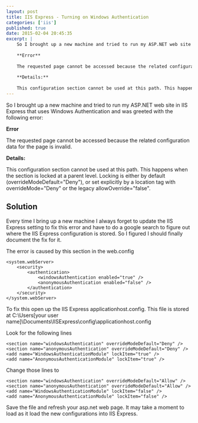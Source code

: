 ```yaml
---
layout: post
title: IIS Express - Turning on Windows Authentication
categories: ['iis']
published: true
date: 2015-02-04 20:45:35
excerpt: | 
    So I brought up a new machine and tried to run my ASP.NET web site in IIS Express that uses Windows Authentication and was greeted with the following error: 
    
    **Error**
    
    The requested page cannot be accessed because the related configuration data for the page is invalid.
    
    **Details:** 
    
    This configuration section cannot be used at this path. This happens when the section is locked at a parent level. Locking is either by default (overrideModeDefault="Deny"), or set explicitly by a location tag with overrideMode="Deny" or the legacy allowOverride="false".
---
```


So I brought up a new machine and tried to run my ASP.NET web site in IIS Express that uses Windows Authentication and was greeted with the following error: 
 
**Error**

The requested page cannot be accessed because the related configuration data for the page is invalid.

**Details:** 

This configuration section cannot be used at this path. This happens when the section is locked at a parent level. Locking is either by default (overrideModeDefault="Deny"), or set explicitly by a location tag with overrideMode="Deny" or the legacy allowOverride="false".


## Solution

Every time I bring up a new machine I always forget to update the IIS Express setting to fix this error and have to do a google search to figure out where the IIS Express configuration is stored.  So I figured I should finally document the fix for it.

The error is caused by this section in the web.config

	<system.webServer>
		<security>
			<authentication>
				<windowsAuthentication enabled="true" />
				<anonymousAuthentication enabled="false" />			
			</authentication>
		</security>
	</system.webServer>


To fix this open up the IIS Express applicationhost.config.  This file is stored at C:\Users\[your user name]\Documents\IISExpress\config\applicationhost.config

    
Look for the following lines

	<section name="windowsAuthentication" overrideModeDefault="Deny" />
	<section name="anonymousAuthentication" overrideModeDefault="Deny" />
	<add name="WindowsAuthenticationModule" lockItem="true" />
	<add name="AnonymousAuthenticationModule" lockItem="true" />

Change those lines to

	<section name="windowsAuthentication" overrideModeDefault="Allow" />
	<section name="anonymousAuthentication" overrideModeDefault="Allow" />
	<add name="WindowsAuthenticationModule" lockItem="false" />
	<add name="AnonymousAuthenticationModule" lockItem="false" />

Save the file and refresh your asp.net web page.  It may take a moment to load as it load the new configurations into IIS Express.   
